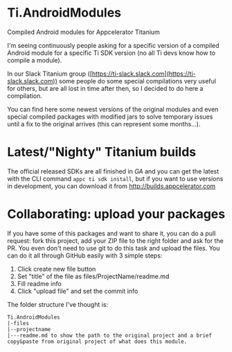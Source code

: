 # Ti.AndroidModules
Compiled Android modules for Appcelerator Titanium

I'm seeing continuously people asking for a specific version of a compiled Android module for a specific Ti SDK version (no all Ti devs know how to compile a module).

In our Slack Titanium group ([https://ti-slack.slack.com](https://ti-slack.slack.com)) some people do some special compilations very useful for others, but are all lost in time after then, so I decided to do here a compilation.

You can find here some newest versions of the original modules and even special compiled packages with modified jars to solve temporary issues until a fix to the original arrives (this can represent some months...).

# Latest/"Nighty" Titanium builds
The official released SDKs are all finished in *GA* and you can get the latest with the CLI command `appc ti sdk install`, but if you want to use versions in development, you can download it from http://builds.appcelerator.com

# Collaborating: upload your packages
If you have some of this packages and want to share it, you can do a pull request: fork this project, add your ZIP file to the right folder and ask for the PR.
You even don't need to use git to do this task and upload the files. You can do it all through GitHub easily with 3 simple steps:

1. Click create new file button
2. Set "title" of the file as files/ProjectName/readme.md
3. Fill readme info
4. Click "upload file" and set the commit info

The folder structure I've thought is:

```text
Ti.AndroidModules
|-files
|--projectname
|---readme.md to show the path to the original project and a brief copy&paste from original project of what does this module.
```
